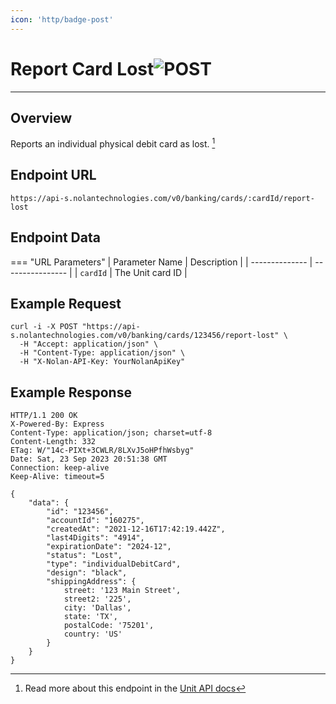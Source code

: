 ```yaml
---
icon: 'http/badge-post'
---
```


<h1 class=article-title>Report Card Lost<img class="article-title-image" src="/assets/images/badge-post.svg" alt="POST"/></h1>

---

## Overview
Reports an individual physical debit card as lost. [^ 1]

## Endpoint URL
`https://api-s.nolantechnologies.com/v0/banking/cards/:cardId/report-lost`

## Endpoint Data
=== "URL Parameters"
    | Parameter Name | Description      | 
    | -------------- | ---------------- |
    | `cardId`       | The Unit card ID |

## Example Request
```text
curl -i -X POST "https://api-s.nolantechnologies.com/v0/banking/cards/123456/report-lost" \
  -H "Accept: application/json" \
  -H "Content-Type: application/json" \
  -H "X-Nolan-API-Key: YourNolanApiKey" 
```

## Example Response
```text
HTTP/1.1 200 OK
X-Powered-By: Express
Content-Type: application/json; charset=utf-8
Content-Length: 332
ETag: W/"14c-PIXt+3CWLR/8LXvJ5oHPfhWsbyg"
Date: Sat, 23 Sep 2023 20:51:38 GMT
Connection: keep-alive
Keep-Alive: timeout=5

{
    "data": {
        "id": "123456",
        "accountId": "160275",
        "createdAt": "2021-12-16T17:42:19.442Z",
        "last4Digits": "4914",
        "expirationDate": "2024-12",
        "status": "Lost",
        "type": "individualDebitCard",
        "design": "black",
        "shippingAddress": {
            street: '123 Main Street',
            street2: '225',
            city: 'Dallas',
            state: 'TX',
            postalCode: '75201',
            country: 'US'
        }
    }
}
```

[^ 1]: Read more about this endpoint in the <a target="_blank" rel="noopener noreferrer" href="https://docs.unit.co/cards#report-lost">Unit API docs</a>


